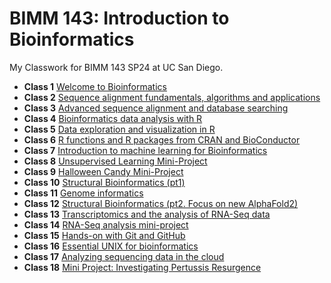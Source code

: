 # BIMM 143: Introduction to Bioinformatics 
My Classwork for BIMM 143 SP24 at UC San Diego.

- **Class 1** [Welcome to Bioinformatics]()
- **Class 2** [Sequence alignment fundamentals, algorithms and applications]()
- **Class 3** [Advanced sequence alignment and database searching]()
- **Class 4** [Bioinformatics data analysis with R](Lab4/Lab4.pdf)
- **Class 5** [Data exploration and visualization in R](Lab5/Lab5.pdf)
- **Class 6** [R functions and R packages from CRAN and BioConductor](Lab6/Lab6.pdf)
- **Class 7** [Introduction to machine learning for Bioinformatics](Lab7/Lab7.pdf)
- **Class 8** [Unsupervised Learning Mini-Project](Lab8/Lab8.pdf)
- **Class 9** [Halloween Candy Mini-Project](Lab9/Lab9.pdf)
- **Class 10** [Structural Bioinformatics (pt1)](Lab10/Lab10.pdf)
- **Class 11** [Genome informatics](Lab11/Lab11.pdf)
- **Class 12** [Structural Bioinformatics (pt2. Focus on new AlphaFold2)](Lab12/Lab12.pdf)
- **Class 13** [Transcriptomics and the analysis of RNA-Seq data](Lab13/Lab13.pdf)
- **Class 14** [RNA-Seq analysis mini-project](Lab14/Lab14.pdf)
- **Class 15** [Hands-on with Git and GitHub](Lab15)
- **Class 16** [Essential UNIX for bioinformatics]()
- **Class 17** [Analyzing sequencing data in the cloud]()
- **Class 18** [Mini Project: Investigating Pertussis Resurgence]()
